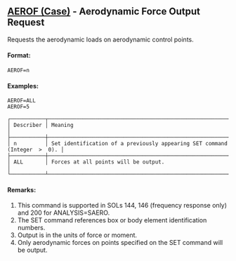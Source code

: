 ## [AEROF (Case)](https://help.hexagonmi.com/bundle/MSC_Nastran_2022.4/page/Nastran_Combined_Book/qrg/casecontrol4a/TOC.AEROF.Case.xhtml) - Aerodynamic Force Output Request

Requests the aerodynamic loads on aerodynamic control points.

#### Format:

```nastran
AEROF=n
```

#### Examples:

```nastran
AEROF=ALL 
AEROF=5
```

```text
┌───────────┬───────────────────────────────────────────────────────────────────────────┐
│ Describer │ Meaning                                                                   │
├───────────┼───────────────────────────────────────────────────────────────────────────┤
│ n         │ Set identification of a previously appearing SET command (Integer  >  0). │
├───────────┼───────────────────────────────────────────────────────────────────────────┤
│ ALL       │ Forces at all points will be output.                                      │
└───────────┴───────────────────────────────────────────────────────────────────────────┘
```
#### Remarks:

1. This command is supported in SOLs 144, 146 (frequency response only) and 200 for ANALYSIS=SAERO.
2. The SET command references box or body element identification numbers.
3. Output is in the units of force or moment.
4. Only aerodynamic forces on points specified on the SET command will be output.
